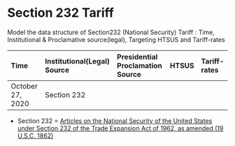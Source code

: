 # Section 232 Tariff

Model the data structure of Section232 (National Security) Tariff : Time, Institutional & Proclamative source(legal), Targeting HTSUS and Tariff-rates


| Time | Institutional(Legal) Source | Presidential Proclamation Source | HTSUS | Tariff-rates
| :--- | :----------| :----------| :----------| :----------|
|  October 27, 2020 | Section 232

* Section 232 = [Articles on the National Security of the United States under Section 232 of the Trade Expansion Act of 1962, as amended (19 U.S.C. 1862)](https://fas.org/sgp/crs/misc/IF10667.pdf)
